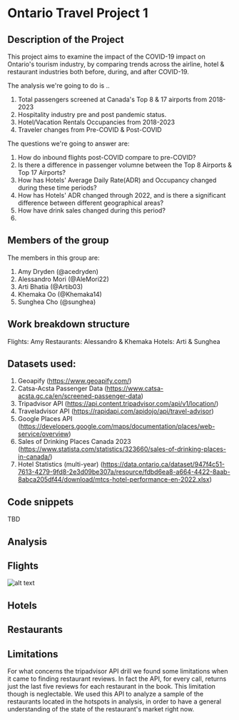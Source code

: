 # Ontario Travel Project 1

## Description of the Project 

This project aims to examine the impact of the COVID-19 impact on Ontario's tourism industry, by comparing trends across the airline, hotel & restaurant industries both before, during, and after COVID-19.  

The analysis we're going to do is .. 
1. Total passengers screened at Canada's Top 8 & 17 airports from 2018-2023
2. Hospitality industry pre and post pandemic status. 
3. Hotel/Vacation Rentals Occupancies from 2018-2023
4. Traveler changes from Pre-COVID & Post-COVID

The questions we're going to answer are: 
1. How do inbound flights post-COVID compare to pre-COVID?
2. Is there a difference in passenger volumne between the Top 8 Airports & Top 17 Airports? 
3. How has Hotels' Average Daily Rate(ADR) and Occupancy changed during these time periods?
4. How has Hotels' ADR changed through 2022, and is there a significant difference between different geographical areas? 
5. How have drink sales changed during this period? 
6. 

## Members of the group

The members in this group are: 
1. Amy Dryden (@acedryden)
2. Alessandro Mori (@AleMori22)
3. Arti Bhatia (@Artib03)
4. Khemaka Oo (@Khemaka14)
5. Sunghea Cho (@sunghea)

## Work breakdown structure

Flights: Amy
Restaurants: Alessandro & Khemaka 
Hotels: Arti & Sunghea 

## Datasets used: 

1. Geoapify (https://www.geoapify.com/)
2. Catsa-Acsta Passenger Data (https://www.catsa-acsta.gc.ca/en/screened-passenger-data)
3. Tripadvisor API (https://api.content.tripadvisor.com/api/v1/location/)
4. Traveladvisor API (https://rapidapi.com/apidojo/api/travel-advisor)
5. Google Places API (https://developers.google.com/maps/documentation/places/web-service/overview)
6. Sales of Drinking Places Canada 2023 (https://www.statista.com/statistics/323660/sales-of-drinking-places-in-canada/)
7. Hotel Statistics (multi-year)
(https://data.ontario.ca/dataset/947f4c51-7613-4279-9fd8-2e3d09be307a/resource/fdbd6ea8-a664-4422-8aab-8abca205df44/download/mtcs-hotel-performance-en-2022.xlsx)

## Code snippets
TBD

## Analysis 

## Flights
![alt text](../output/Screened_Passengers_Top_8_Airports.png)

## Hotels 
## Restaurants

## Limitations

For what concerns the tripadvisor API drill we found some limitations when it came to finding restaurant reviews. In fact the API, for every call, returns just the last five reviews for each restaurant in the book. This limitation though is neglectable. We used this API to analyze a sample of the restaurants located in the hotspots in analysis, in order to have a general understanding of the state of the restaurant's market right now.
